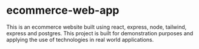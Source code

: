 # ecommerce-web-app
This is an ecommerce website built using react, express, node, tailwind, express and postgres. This project is built for demonstration purposes and applying the use of technologies in real world applications.
